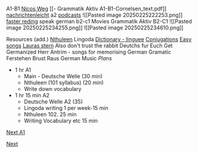 A1-B1
[Nicos Weg](https://learngerman.dw.com/en/nicos-weg/c-36519789)
[[- Grammatik Aktiv A1-B1-Cornelsen_text.pdf]]
[nachrichtenleicht](https://www.nachrichtenleicht.de/)
a2
[podcasts](https://deutschepodcasts.de/)
![[Pasted image 20250225222253.png]]
[faster reding](https://www.newsinslowgerman.com/)
speak german
b2-c1
Movies
Grammatik Aktiv B2-C1
![[Pasted image 20250225234255.png]]
![[Pasted image 20250225234610.png]]

Resources (add.)
[Nthuleen](https://www.nthuleen.com/)
Lingoda
[Dictionary - linguee](https://www.linguee.com/german-english)
[Conjugations](https://cooljugator.com/de)
[Easy songs](https://www.youtube.com/@SingKinderlieder)
[Lauras stern](https://www.youtube.com/playlist?list=PLa1e7msgULsNiGduhx01Me2Sdw_6AvCl4)
Also don't trust the rabbit
Deutchs fur Euch
Get Germanized
Herr Antrim - songs for memorising
German Gramatic Ferstehen
Brust Raus
German Music
*Plans*
- 1 hr A1
	- Main - Deutsche Welle (30 min)
	- Nthuleen (101 syllabus) (20 min)
	- Write down vocabulary
- 1 hr 15 min A2
	- Deutsche Welle A2 (35)
	- Lingoda writing 1 per week-15 min
	- Nthuleen 102. 25 min
	- Writing Vocabulary etc 15 min

[Next A1](https://youtu.be/6Ka_3Rq8JZ4?feature=shared&t=1239)

[Next](https://youtu.be/pOGHgL0RBN8?feature=shared&t=847)
